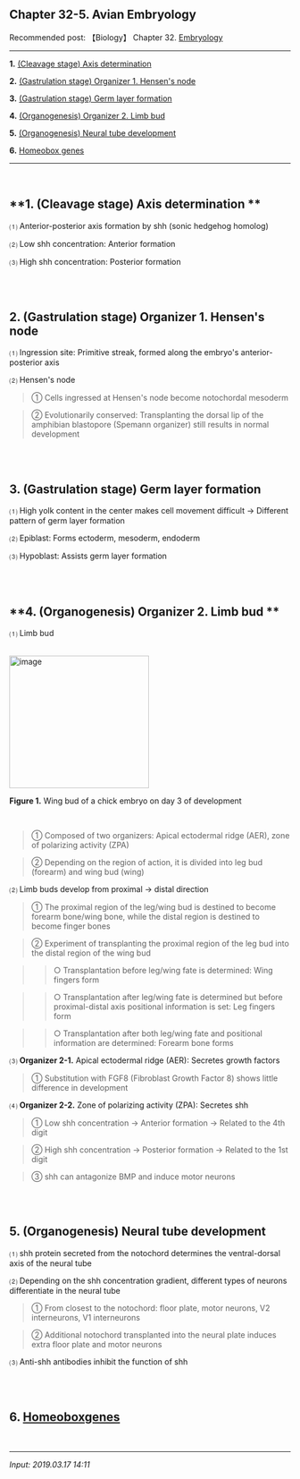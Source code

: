 ## **Chapter 32-5. Avian Embryology**

Recommended post: 【Biology】 Chapter 32. [Embryology](https://jb243.github.io/pages/555)

---

**1.** [(Cleavage stage) Axis determination](#1-cleavage-stage-axis-determination)

**2.** [(Gastrulation stage) Organizer 1. Hensen's node](#2-gastrulation-stage-organizer-1-hensen-s-node)

**3.** [(Gastrulation stage) Germ layer formation](#3-gastrulation-stage-germ-layer-formation)

**4.** [(Organogenesis) Organizer 2. Limb bud](#4-organogenesis-organizer-2-limb-bud)

**5.** [(Organogenesis) Neural tube development](#5-organogenesis-neural-tube-development)

**6.** [Homeobox genes](#6-homeobox-genes)

---

<br>

## **1. (Cleavage stage) Axis determination **

 ⑴ Anterior-posterior axis formation by shh (sonic hedgehog homolog)

 ⑵ Low shh concentration: Anterior formation

 ⑶ High shh concentration: Posterior formation

<br>

<br>

## **2. (Gastrulation stage) Organizer 1. Hensen's node**

 ⑴ Ingression site: Primitive streak, formed along the embryo's anterior-posterior axis

 ⑵ Hensen's node

> ① Cells ingressed at Hensen's node become notochordal mesoderm

> ② Evolutionarily conserved: Transplanting the dorsal lip of the amphibian blastopore (Spemann organizer) still results in normal development

<br>

<br>

## **3. (Gastrulation stage) Germ layer formation**

 ⑴ High yolk content in the center makes cell movement difficult → Different pattern of germ layer formation

 ⑵ Epiblast: Forms ectoderm, mesoderm, endoderm

 ⑶ Hypoblast: Assists germ layer formation

<br>

<br>

## **4. (Organogenesis) Organizer 2. Limb bud **

 ⑴ Limb bud

<br>

<img width="250" height="237" alt="image" src="https://github.com/user-attachments/assets/16d3704c-4371-4ce8-be50-bbf4f1195b89" />

**Figure 1.** Wing bud of a chick embryo on day 3 of development

<br>

> ① Composed of two organizers: Apical ectodermal ridge (AER), zone of polarizing activity (ZPA)

> ② Depending on the region of action, it is divided into leg bud (forearm) and wing bud (wing)

 ⑵ Limb buds develop from proximal → distal direction

> ① The proximal region of the leg/wing bud is destined to become forearm bone/wing bone, while the distal region is destined to become finger bones

> ② Experiment of transplanting the proximal region of the leg bud into the distal region of the wing bud

>> ○ Transplantation before leg/wing fate is determined: Wing fingers form

>> ○ Transplantation after leg/wing fate is determined but before proximal-distal axis positional information is set: Leg fingers form

>> ○ Transplantation after both leg/wing fate and positional information are determined: Forearm bone forms

 ⑶ **Organizer 2-1.** Apical ectodermal ridge (AER): Secretes growth factors

> ① Substitution with FGF8 (Fibroblast Growth Factor 8) shows little difference in development

 ⑷ **Organizer 2-2.** Zone of polarizing activity (ZPA): Secretes shh

> ① Low shh concentration → Anterior formation → Related to the 4th digit

> ② High shh concentration → Posterior formation → Related to the 1st digit

> ③ shh can antagonize BMP and induce motor neurons

<br>

<br>

## **5. (Organogenesis) Neural tube development**

 ⑴ shh protein secreted from the notochord determines the ventral-dorsal axis of the neural tube

 ⑵ Depending on the shh concentration gradient, different types of neurons differentiate in the neural tube

> ① From closest to the notochord: floor plate, motor neurons, V2 interneurons, V1 interneurons

> ② Additional notochord transplanted into the neural plate induces extra floor plate and motor neurons

 ⑶ Anti-shh antibodies inhibit the function of shh

<br>

<br>

## 6. [Homeobox](https://jb243.github.io/pages/1453)[genes](https://jb243.github.io/pages/1453) 

<br>

---

_Input: 2019.03.17 14:11_
